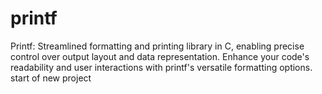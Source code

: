 # printf
Printf: Streamlined formatting and printing library in C, enabling precise control over output layout and data representation. Enhance your code's readability and user interactions with printf's versatile formatting options. 
start of new project 
